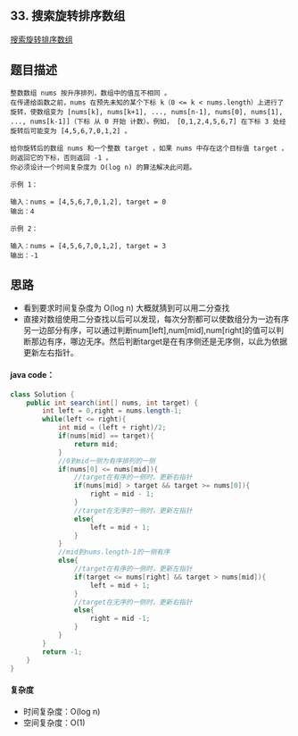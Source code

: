 ## 33. 搜索旋转排序数组

[搜索旋转排序数组](https://leetcode.cn/problems/search-in-rotated-sorted-array/)



## 题目描述

```
整数数组 nums 按升序排列，数组中的值互不相同 。
在传递给函数之前，nums 在预先未知的某个下标 k（0 <= k < nums.length）上进行了 旋转，使数组变为 [nums[k], nums[k+1], ..., nums[n-1], nums[0], nums[1], ..., nums[k-1]]（下标 从 0 开始 计数）。例如， [0,1,2,4,5,6,7] 在下标 3 处经旋转后可能变为 [4,5,6,7,0,1,2] 。

给你旋转后的数组 nums 和一个整数 target ，如果 nums 中存在这个目标值 target ，则返回它的下标，否则返回 -1 。
你必须设计一个时间复杂度为 O(log n) 的算法解决此问题。

示例 1：

输入：nums = [4,5,6,7,0,1,2], target = 0
输出：4

示例 2：

输入：nums = [4,5,6,7,0,1,2], target = 3
输出：-1
```



## 思路 

- 看到要求时间复杂度为 O(log n) 大概就猜到可以用二分查找
- 直接对数组使用二分查找以后可以发现，每次分割都可以使数组分为一边有序另一边部分有序，可以通过判断num[left],num[mid],num[right]的值可以判断那边有序，哪边无序。然后判断target是在有序侧还是无序侧，以此为依据更新左右指针。



#### java code：

```java
class Solution {
    public int search(int[] nums, int target) {
        int left = 0,right = nums.length-1;
        while(left <= right){
            int mid = (left + right)/2;
            if(nums[mid] == target){
                return mid;
            }
            //0到mid一侧为有序排列的一侧
            if(nums[0] <= nums[mid]){
                //target在有序的一侧时，更新右指针
                if(nums[mid] > target && target >= nums[0]){
                    right = mid - 1;
                }
                //target在无序的一侧时，更新左指针
                else{
                    left = mid + 1;
                }
            }
            //mid到nums.length-1的一侧有序
            else{
                //target在有序的一侧时，更新左指针
                if(target <= nums[right] && target > nums[mid]){
                    left = mid + 1;
                }
                //target在无序的一侧时，更新右指针
                else{
                    right = mid -1;
                }
            }
        }
        return -1;
    }
}
```



#### 复杂度

- 时间复杂度：O(log n)
- 空间复杂度：O(1)